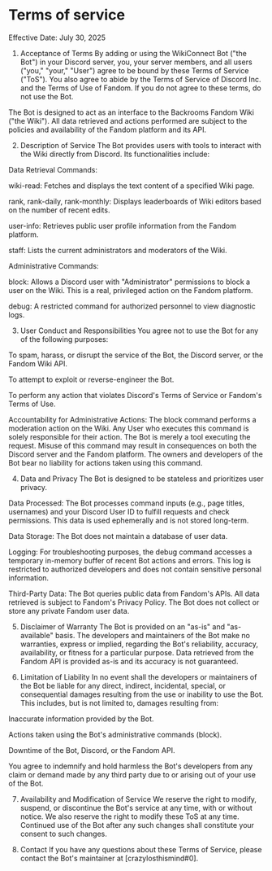 # Terms of service
Effective Date: July 30, 2025

1. Acceptance of Terms
By adding or using the WikiConnect Bot ("the Bot") in your Discord server, you, your server members, and all users ("you," "your," "User") agree to be bound by these Terms of Service ("ToS"). You also agree to abide by the Terms of Service of Discord Inc. and the Terms of Use of Fandom. If you do not agree to these terms, do not use the Bot.

The Bot is designed to act as an interface to the Backrooms Fandom Wiki ("the Wiki"). All data retrieved and actions performed are subject to the policies and availability of the Fandom platform and its API.

2. Description of Service
The Bot provides users with tools to interact with the Wiki directly from Discord. Its functionalities include:

Data Retrieval Commands:

wiki-read: Fetches and displays the text content of a specified Wiki page.

rank, rank-daily, rank-monthly: Displays leaderboards of Wiki editors based on the number of recent edits.

user-info: Retrieves public user profile information from the Fandom platform.

staff: Lists the current administrators and moderators of the Wiki.

Administrative Commands:

block: Allows a Discord user with "Administrator" permissions to block a user on the Wiki. This is a real, privileged action on the Fandom platform.

debug: A restricted command for authorized personnel to view diagnostic logs.

3. User Conduct and Responsibilities
You agree not to use the Bot for any of the following purposes:

To spam, harass, or disrupt the service of the Bot, the Discord server, or the Fandom Wiki API.

To attempt to exploit or reverse-engineer the Bot.

To perform any action that violates Discord's Terms of Service or Fandom's Terms of Use.

Accountability for Administrative Actions:
The block command performs a moderation action on the Wiki. Any User who executes this command is solely responsible for their action. The Bot is merely a tool executing the request. Misuse of this command may result in consequences on both the Discord server and the Fandom platform. The owners and developers of the Bot bear no liability for actions taken using this command.

4. Data and Privacy
The Bot is designed to be stateless and prioritizes user privacy.

Data Processed: The Bot processes command inputs (e.g., page titles, usernames) and your Discord User ID to fulfill requests and check permissions. This data is used ephemerally and is not stored long-term.

Data Storage: The Bot does not maintain a database of user data.

Logging: For troubleshooting purposes, the debug command accesses a temporary in-memory buffer of recent Bot actions and errors. This log is restricted to authorized developers and does not contain sensitive personal information.

Third-Party Data: The Bot queries public data from Fandom's APIs. All data retrieved is subject to Fandom's Privacy Policy. The Bot does not collect or store any private Fandom user data.

5. Disclaimer of Warranty
The Bot is provided on an "as-is" and "as-available" basis. The developers and maintainers of the Bot make no warranties, express or implied, regarding the Bot's reliability, accuracy, availability, or fitness for a particular purpose. Data retrieved from the Fandom API is provided as-is and its accuracy is not guaranteed.

6. Limitation of Liability
In no event shall the developers or maintainers of the Bot be liable for any direct, indirect, incidental, special, or consequential damages resulting from the use or inability to use the Bot. This includes, but is not limited to, damages resulting from:

Inaccurate information provided by the Bot.

Actions taken using the Bot's administrative commands (block).

Downtime of the Bot, Discord, or the Fandom API.

You agree to indemnify and hold harmless the Bot's developers from any claim or demand made by any third party due to or arising out of your use of the Bot.

7. Availability and Modification of Service
We reserve the right to modify, suspend, or discontinue the Bot's service at any time, with or without notice. We also reserve the right to modify these ToS at any time. Continued use of the Bot after any such changes shall constitute your consent to such changes.

8. Contact
If you have any questions about these Terms of Service, please contact the Bot's maintainer at [crazylosthismind#0].
